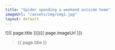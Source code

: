 ```yaml
---
title: "Spider spending a weekend outside home"
imageUrl: "/assets/img/img1.jpg"
layout: default
---
```


![{{ page.title }}]({{ page.imageUrl }})
> {{ page.title }}